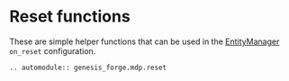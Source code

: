 # Reset functions

These are simple helper functions that can be used in the [EntityManager](api/managers/entity/entity) `on_reset` configuration.

```{eval-rst}
.. automodule:: genesis_forge.mdp.reset
```
